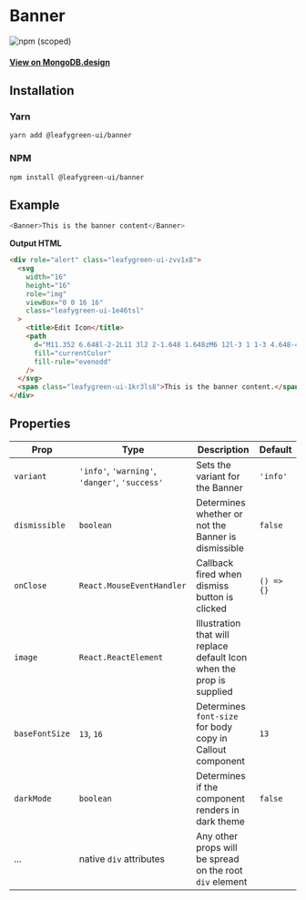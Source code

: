 # Banner

![npm (scoped)](https://img.shields.io/npm/v/@leafygreen-ui/banner.svg)

#### [View on MongoDB.design](https://www.mongodb.design/component/banner/example/)

## Installation

### Yarn

```shell
yarn add @leafygreen-ui/banner
```

### NPM

```shell
npm install @leafygreen-ui/banner
```

## Example

```js
<Banner>This is the banner content</Banner>
```

**Output HTML**

```html
<div role="alert" class="leafygreen-ui-zvv1x8">
  <svg
    width="16"
    height="16"
    role="img"
    viewBox="0 0 16 16"
    class="leafygreen-ui-1e46tsl"
  >
    <title>Edit Icon</title>
    <path
      d="M11.352 6.648l-2-2L11 3l2 2-1.648 1.648zM6 12l-3 1 1-3 4.648-4.648 2 2L6 12z"
      fill="currentColor"
      fill-rule="evenodd"
    />
  </svg>
  <span class="leafygreen-ui-1kr3ls8">This is the banner content.</span>
</div>
```

## Properties

| Prop           | Type                                           | Description                                                           | Default    |
| -------------- | ---------------------------------------------- | --------------------------------------------------------------------- | ---------- |
| `variant`      | `'info'`, `'warning'`, `'danger'`, `'success'` | Sets the variant for the Banner                                       | `'info'`   |
| `dismissible`  | `boolean`                                      | Determines whether or not the Banner is dismissible                   | `false`    |
| `onClose`      | `React.MouseEventHandler`                      | Callback fired when dismiss button is clicked                         | `() => {}` |
| `image`        | `React.ReactElement`                           | Illustration that will replace default Icon when the prop is supplied |            |
| `baseFontSize` | `13`, `16`                                     | Determines `font-size` for body copy in Callout component             | `13`       |
| `darkMode`     | `boolean`                                      | Determines if the component renders in dark theme                                                                                                                                                                | `false`     |
| ...            | native `div` attributes                        | Any other props will be spread on the root `div` element              |            |
